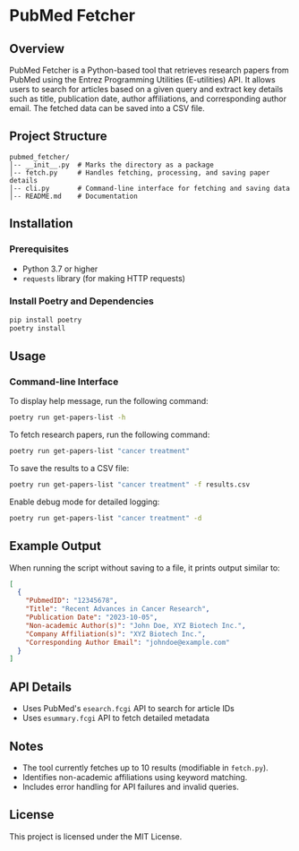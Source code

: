 # PubMed Fetcher

## Overview
PubMed Fetcher is a Python-based tool that retrieves research papers from PubMed using the Entrez Programming Utilities (E-utilities) API. It allows users to search for articles based on a given query and extract key details such as title, publication date, author affiliations, and corresponding author email. The fetched data can be saved into a CSV file.

## Project Structure
```
pubmed_fetcher/
│-- __init__.py  # Marks the directory as a package
│-- fetch.py     # Handles fetching, processing, and saving paper details
│-- cli.py       # Command-line interface for fetching and saving data
│-- README.md    # Documentation
```

## Installation
### Prerequisites
- Python 3.7 or higher
- `requests` library (for making HTTP requests)

### Install Poetry and Dependencies
```sh
pip install poetry
poetry install
```

## Usage

### Command-line Interface
To display help message, run the following command:
```sh
poetry run get-papers-list -h
```

To fetch research papers, run the following command:
```sh
poetry run get-papers-list "cancer treatment"
```

To save the results to a CSV file:
```sh
poetry run get-papers-list "cancer treatment" -f results.csv
```

Enable debug mode for detailed logging:
```sh
poetry run get-papers-list "cancer treatment" -d
```

## Example Output
When running the script without saving to a file, it prints output similar to:
```json
[
  {
    "PubmedID": "12345678",
    "Title": "Recent Advances in Cancer Research",
    "Publication Date": "2023-10-05",
    "Non-academic Author(s)": "John Doe, XYZ Biotech Inc.",
    "Company Affiliation(s)": "XYZ Biotech Inc.",
    "Corresponding Author Email": "johndoe@example.com"
  }
]
```

## API Details
- Uses PubMed's `esearch.fcgi` API to search for article IDs
- Uses `esummary.fcgi` API to fetch detailed metadata

## Notes
- The tool currently fetches up to 10 results (modifiable in `fetch.py`).
- Identifies non-academic affiliations using keyword matching.
- Includes error handling for API failures and invalid queries.

## License
This project is licensed under the MIT License.
